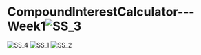 # CompoundInterestCalculator---Week1![SS_3](https://user-images.githubusercontent.com/95189466/187915896-fbdbecd6-7f5a-4e05-9166-c64e462a6ad4.jpeg)
![SS_4](https://user-images.githubusercontent.com/95189466/187915902-c01ad7c6-0fe8-4eb7-a6c8-b0c52e5628c9.jpeg)
![SS_1](https://user-images.githubusercontent.com/95189466/187915911-77dd7b01-14d7-451a-9ece-93efa4e8aacf.jpeg)
![SS_2](https://user-images.githubusercontent.com/95189466/187915913-848119eb-7be4-45fe-9244-e834c0ca1960.jpeg)
